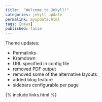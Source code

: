 ```yaml
---
title:  "Welcome to Jekyll!"
categories: jekyll update
permalink: myupdate.html
tags: [news]
published: false
---
```



Theme updates:

- Permalinks
- Kramdown
- URL specified in config file
- removed PDF output
- removed some of the alternative layouts
- added blog feature
- sidebars configurable per page

{% include links.html %}